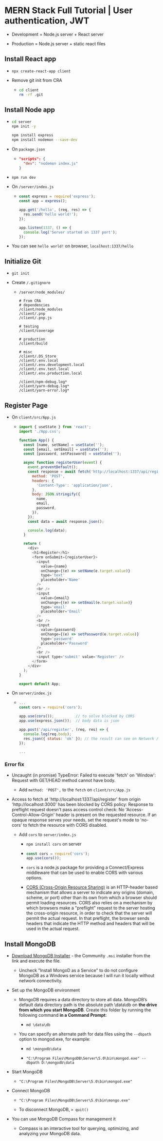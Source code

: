 # MERN Stack Full Tutorial | User authentication, JWT

- Development = Node.js server + React server

- Production = Node.js server + static react files

## Install React app

- `npx create-react-app client`

- Remove git init from CRA

  - ```bash
    cd client
    rm -rf .git
    ```

## Install Node app

- ```bash
  cd server
  npm init -y

  npm install express
  npm install nodemon --save-dev
  ```

- On `package.json`

  - ```json
    "scripts": {
      "dev": "nodemon index.js"
    }
    ```

- `npm run dev`

- On `/server/index.js`

  - ```js
    const express = require('express');
    const app = express();

    app.get('/hello', (req, res) => {
      res.send('hello world!');
    });

    app.listen(1337, () => {
      console.log('Server started on 1337 port');
    });
    ```

- You can see `hello world!` on browser, `localhost:1337/hello`

## Initialize Git

- `git init`

- Create `/.gitignore`

  - ```
    /server/node_modules/

    # From CRA
    # dependencies
    /client/node_modules
    /client/.pnp
    /client/.pnp.js

    # testing
    /client/coverage

    # production
    /client/build

    # misc
    /client/.DS_Store
    /client/.env.local
    /client/.env.development.local
    /client/.env.test.local
    /client/.env.production.local

    /client/npm-debug.log*
    /client/yarn-debug.log*
    /client/yarn-error.log*
    ```

## Register Page

- On `client/src/App.js`

  - ```js
    import { useState } from 'react';
    import './App.css';

    function App() {
      const [name, setName] = useState('');
      const [email, setEmail] = useState('');
      const [password, setPassword] = useState('');

      async function registerUser(event) {
        event.preventDefault();
        const response = await fetch('http://localhost:1337/api/register', {
          method: 'POST',
          headers: {
            'Content-Type': 'application/json',
          },
          body: JSON.stringify({
            name,
            email,
            password,
          }),
        });
        const data = await response.json();

        console.log(data);
      }

      return (
        <div>
          <h1>Register</h1>
          <form onSubmit={registerUser}>
            <input
              value={name}
              onChange={(e) => setName(e.target.value)}
              type='text'
              placeholder='Name'
            />
            <br />
            <input
              value={email}
              onChange={(e) => setEmail(e.target.value)}
              type='email'
              placeholder='Email'
            />
            <br />
            <input
              value={password}
              onChange={(e) => setPassword(e.target.value)}
              type='password'
              placeholder='Password'
            />
            <br />
            <input type='submit' value='Register' />
          </form>
        </div>
      );
    }

    export default App;
    ```

- On `server/index.js`

  - ```js
    ...
    const cors = require('cors');

    app.use(cors());          // to solve blocked by CORS
    app.use(express.json());  // body data is json

    app.post('/api/register', (req, res) => {
      console.log(req.body);
      res.json({ status: 'ok' }); // the result can see on Network / register / Preview of devtool
    });

    ...
    ```

### Error fix

- Uncaught (in promise) TypeError: Failed to execute 'fetch' on 'Window': Request with GET/HEAD method cannot have body.

  - Add `method: 'POST',` to the `fetch` on `client/src/App.js`

- Access to fetch at 'http://localhost:1337/api/register' from origin 'http://localhost:3000' has been blocked by CORS policy: Response to preflight request doesn't pass access control check: No 'Access-Control-Allow-Origin' header is present on the requested resource. If an opaque response serves your needs, set the request's mode to 'no-cors' to fetch the resource with CORS disabled.

  - Add `cors` to `server/index.js`

    - `npm install cors` on server

    - ```js
      const cors = require('cors');
      app.use(cors());
      ```

    - `cors` is a node.js package for providing a Connect/Express middleware that can be used to enable CORS with various options.

    - [CORS (Cross-Origin Resource Sharing)](https://developer.mozilla.org/en-US/docs/Web/HTTP/CORS) is an HTTP-header based mechanism that allows a server to indicate any origins (domain, scheme, or port) other than its own from which a browser should permit loading resources. CORS also relies on a mechanism by which browsers make a "preflight" request to the server hosting the cross-origin resource, in order to check that the server will permit the actual request. In that preflight, the browser sends headers that indicate the HTTP method and headers that will be used in the actual request.

## Install MongoDB

- [Download MongoDB Installer](https://www.mongodb.com/try/download/community?tck=docs_server) - the Community `.msi` installer from the link and execute the file.

  - Uncheck "Install MongoD as a Service" to do not configure MongoDB as a Windows service because I will run it locally without network connectivity.

- Set up the MongoDB environment

  - MongoDB requires a data directory to store all data. MongoDB’s default data directory path is the absolute path \data\db on **the drive from which you start MongoDB**. Create this folder by running the following command **in a Command Prompt**:

    - `md \data\db`

  - You can specify an alternate path for data files using the `--dbpath` option to mongod.exe, for example:

    - `md \mongodb\data`

    - `"C:\Program Files\MongoDB\Server\5.0\bin\mongod.exe" --dbpath D:\mongodb\data`

- Start MongoDB

  - `"C:\Program Files\MongoDB\Server\5.0\bin\mongod.exe"`

- Connect MongoDB

  - `"C:\Program Files\MongoDB\Server\5.0\bin\mongo.exe"`

  - To disconnect MongoDB, `> quit()`

- You can use MongoDB Compass for management it

  - Compass is an interactive tool for querying, optimizing, and analyzing your MongoDB data.
